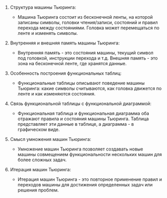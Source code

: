 1. Структура машины Тьюринга:
   - Машина Тьюринга состоит из бесконечной ленты, на которой записаны символы, головки чтения/записи, состояний и правил перехода между состояниями. Головка может перемещаться по ленте и изменять символы.

2. Внутренняя и внешняя память машины Тьюринга:
   - Внутренняя память - это состояния машины, текущий символ под головкой, инструкции перехода и т.д. Внешняя память - это зона на бесконечной ленте, где хранятся данные.

3. Особенность построения функциональных таблиц:
   - Функциональные таблицы описывают поведение машины Тьюринга: какие символы считываются, как головка движется по ленте и как изменяются состояния.

4. Связь функциональной таблицы с функциональной диаграммой:
   - Функциональная таблица и функциональная диаграмма оба отражают правила и состояния машины Тьюринга. Таблица представляет эти данные в таблице, а диаграмма - в графическом виде.

5. Смысл умножения машин Тьюринга:
   - Умножение машин Тьюринга позволяет создавать новые машины совмещением функциональности нескольких машин для более сложных задач.

6. Итерация машин Тьюринга:
   - Итерация машин Тьюринга - это повторное применение правил и переходов машины для достижения определенных задач или решения проблем.